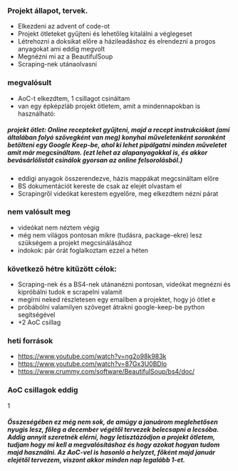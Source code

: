 ### Projekt állapot, tervek.
- Elkezdeni az advent of code-ot
- Projekt ötleteket gyűjteni és lehetőleg kitalálni a véglegeset
- Létrehozni a doksikat előre a házileadáshoz és elrendezni a progos anyagokat ami eddig megvolt
- Megnézni mi az a BeautifulSoup
- Scraping-nek utánaolvasni

### megvalósult
- AoC-t elkezdtem, 1 csillagot csináltam
- van egy épképzláb projekt ötletem, amit a mindennapokban is használható:

##### projekt ötlet: Online recepteket gyűjteni, majd a recept instrukciókat (ami általában folyó szövegként van meg) konyhai műveletenként soronként betölteni egy Google Keep-be, ahol ki lehet pipálgatni minden műveletet amit már megcsináltam. (ezt lehet az alapanyagokkal is, és akkor bevásárlólistát csinálok gyorsan az online felsorolásból.)

- eddigi anyagok összerendezve, házis mappákat megcsináltam előre
- BS dokumentációt kereste de csak az elejét olvastam el
- Scrapingről videókat kerestem egyelőre, meg elkezdtem nézni párat

### nem valósult meg
- videókat nem néztem végig
- még nem világos pontosan mikre (tudásra, package-ekre) lesz szükségem a projekt megcsinálásához
- indokok: pár órát foglalkoztam ezzel a héten

### következő hétre kitűzött célok:
- Scraping-nek és a BS4-nek utánanézni pontosan, videókat megnézni és kipróbálni tudok e scrapelni valamit
- megírni neked részletesen egy emailben a projektet, hogy jó ötlet e
- próbábólni valamilyen szöveget átrakni google-keep-be python segítségével
- +2 AoC csillag

### heti források
- https://www.youtube.com/watch?v=ng2o98k983k
- https://www.youtube.com/watch?v=87Gx3U0BDlo
- https://www.crummy.com/software/BeautifulSoup/bs4/doc/

### AoC csillagok eddig
1

##### Összeségében ez még nem sok, de amúgy a januárom meglehetősen nyugis lesz, főleg a december végétől tervezek belecsapni a lecsóba. Addig annyit szeretnék elérni, hogy letisztázódjon a projekt ötletem, tudjam hogy mi kell a megvalósításhoz és hogy azokat hogyan tudom majd használni. Az AoC-vel is hasonló a helyzet, főként majd január elejétől tervezem, viszont akkor minden nap legalább 1-et.
